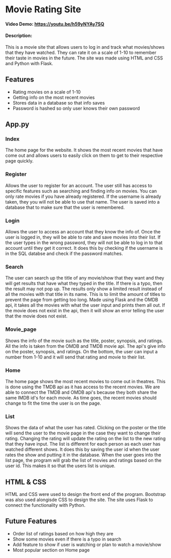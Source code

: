 # Movie Rating Site
#### Video Demo:  <https://youtu.be/h59yNYAy7SQ>
#### Description:

This is a movie site that allows users to log in and track what movies/shows that they have watched. They can rate it on a scale of 1-10 to remember their taste in movies in the future. The site was made using HTML and CSS and Python with Flask.
## Features

- Rating movies on a scale of 1-10
- Getting info on the most recent movies
- Stores data in a database so that info saves
- Password is hashed so only user knows their own password

## App.py
### Index
The home page for the website. It shows the most recent movies that have come out and allows users to easily click on them to get to their respective page quickly.

### Register
Allows the user to register for an account. The user still has access to specific features such as searching and finding info on movies. You can only rate movies if you have already registered. If the username is already taken, they you will not be able to use that name. The user is saved into a database that to make sure that the user is remembered.

### Login
Allows the user to access an account that they know the info of. Once the user is logged in, they will be able to rate and save movies into their list. If the user types in the wrong password, they will not be able to log in to that account until they get it correct. It does this by checking if the username is in the SQL databse and check if the password matches.

### Search
The user can search up the title of any movie/show that they want and they will get results that have what they typed in the title. If there is a typo, then the result may not pop up. The results only show a limited result instead of all the movies with that title in its name. This is to limit the amount of titles to prevent the page from getting too long. Made using Flask and the OMDB api, it takes all the movies with what the user input and prints them all out. If the movie does not exist in the api, then it will show an error telling the user that the movie does not exist. 

### Movie_page
Shows the info of the movie such as the title, poster, synopsis, and ratings. All the info is taken from the OMDB and TMDB movie api. The api's give info on the poster, synopsis, and ratings. On the bottom, the user can input a number from 1-10 and it will send that rating and movie to their list.

### Home
The home page shows the most recent movies to come out in theatres. This is done using the TMDB api as it has access to the recent movies. We are able to connect the TMDB and OMDB api's because they both share the same IMDB id's for each movie. As time goes, the recent movies should change to fit the time the user is on the page.

### List
Shows the data of what the user has rated. Clicking on the poster or the title will send the user to the movie page in the case they want to change their rating. Changing the rating will update the rating on the list to the new rating that they have input. The list is different for each person as each user has watched different shows. It does this by saving the user id when the user rates the show and putting it in the database. When the user goes into the list page, the program will grab the list of movies and ratings based on the user id. This makes it so that the users list is unique.
## HTML & CSS

HTML and CSS were used to design the front end of the program. Bootstrap was also used alongisde CSS to design the site. The site uses Flask to connect the functionality with Python.
## Future Features

- Order list of ratings based on how high they are
- Show some movies even if there is a typo in search
- Add feature to show if user is watching or plan to watch a movie/show
- Most popular section on Home page
